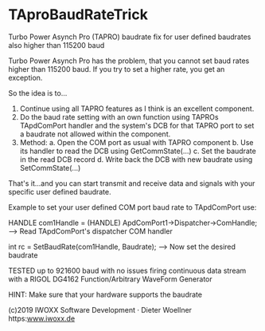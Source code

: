 # TAproBaudRateTrick
Turbo Power Asynch Pro (TAPRO) baudrate fix for user defined baudrates also higher than 115200 baud

Turbo Power Asynch Pro has the problem, that you cannot set baud rates
higher than 115200 baud. If you try to set a higher rate, you get an
exception.

 So the idea is to...

 1. Continue using all TAPRO features as I think is an excellent
    component.
 2. Do the baud rate setting with an own function using TAPROs
    TApdComPort handler and the system's DCB for that TAPRO port to
    set a baudrate not allowed within the component.
 3. Method:
     a. Open the COM port as usual with TAPRO component
     b. Use its handler to read the DCB using GetCommState(...)
     c. Set the baudrate in the read DCB record
     d. Write back the DCB with new baudrate using SetCommState(...)

 That's it...and you can start transmit and receive data and signals
 with your specific user defined baudrate.

 Example to set your user defined COM port baud rate to TApdComPort use:

 HANDLE com1Handle = (HANDLE) ApdComPort1->Dispatcher->ComHandle;
     --> Read TApdComPort's dispatcher COM handler

 int rc = SetBaudRate(com1Handle, Baudrate);
     --> Now set the desired baudrate

 TESTED up to 921600 baud with no issues firing continuous data stream
 with a RIGOL DG4162 Function/Arbitrary WaveForm Generator

 HINT: Make sure that your hardware supports the baudrate

 (c)2019 IWOXX Software Development · Dieter Woellner
         https:www.iwoxx.de

